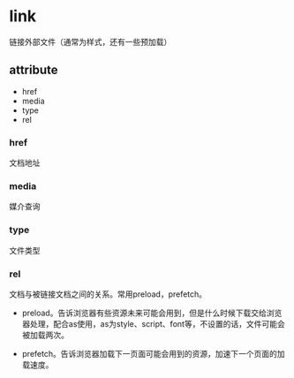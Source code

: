 # link

链接外部文件（通常为样式，还有一些预加载）

## attribute

- href 
- media
- type
- rel

### href 

文档地址

### media

媒介查询

### type 

文件类型

### rel

文档与被链接文档之间的关系。常用preload，prefetch。

- preload。告诉浏览器有些资源未来可能会用到，但是什么时候下载交给浏览器处理，配合as使用，as为style、script、font等，不设置的话，文件可能会被加载两次。

- prefetch。告诉浏览器加载下一页面可能会用到的资源，加速下一个页面的加载速度。